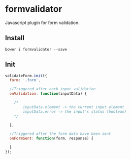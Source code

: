 # formvalidator
Javascript plugin for form validation.

## Install
`bower i formvalidator --save`

## Init
``` js
validateForm.init({
  form: '.form',

  //Triggered after each input validation
  onValidation: function(inputData) {

    /*
        inputData.element -> the current input element
        inputData.error -> the input's status (boolean)
    */

  },

  //Triggered after the form data have been sent
  onFormSent: function(form, response) {

  }
});
```